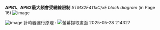 **APB1、APB2最大頻會受總線限制**
*STM32F411xC/xE block diagram* (in Page 16)
![image](https://github.com/user-attachments/assets/0f6c45ce-a923-4675-8ab9-3ef933014764)

![image](https://github.com/user-attachments/assets/7e9b261c-6362-413c-9c9b-198aebb5b139)
計時器運行原理 : ![螢幕擷取畫面 2025-05-28 214327](https://github.com/user-attachments/assets/2c0a5df4-dc59-4aac-bc38-1305e65b0d80)
